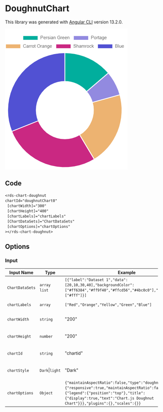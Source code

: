 # DoughnutChart

This library was generated with [Angular CLI](https://github.com/angular/angular-cli) version 13.2.0.

<p align="left">
<img src="../../assets/DoughnutChart.png" alt="DoughnutChart"/>
<p/>

## Code




`<rds-chart-doughnut`  
  `chartId="doughnutChart0"`  
 ` [chartWidth]="300"`  
 ` [chartHeight]="400"`  
 ` [chartLabels]="chartLabels"`  
 ` [ChartDataSets]="ChartDataSets"`  
 ` [chartOptions]="chartOptions"`  
`></rds-chart-doughnut>`  

## Options
### Input
<!-- prettier-ignore -->
| Input Name                  | Type                             |Example| Description                                                                  |
| --------------------------- | -------------------------------- |------------| ---------------------------------------------------------------------------- |
| `ChartDataSets`             | `array list`        |`[{"label":"Dataset 1","data":[20,10,30,40],"backgroundColor":["#ff6384","#ff9f40","#ffcd56","#4bc0c0"],"borderColor":["#fff"]}]`|Data set of the Doughnut Chart
| `chartLabels`               | `array`                          | `["Red","Orange","Yellow","Green","Blue"]`|Specify chart labels|
| `chartWidth`                |  `string`                       | "200"|Specify the width of the chart|
| `chartHeight`                |  `number`                       | "200"|Specify the width of the chart|
| `chartId`                |  `string`                       | "chartid"|Specify the ID of the chart|
| `chartStyle`                |  `Dark`\|`light`                       | "Dark"|Specify the style of the chart|
|`chartOptions`|`Object`|`{"maintainAspectRatio":false,"type":"doughnut","options":{"responsive":true,"maintainAspectRatio":false,"plugins":{"legend":{"position":"top"},"title":{"display":true,"text":"Chart.js Doughnut Chart"}}},"plugins":{},"scales":{}}`|Chart options|

